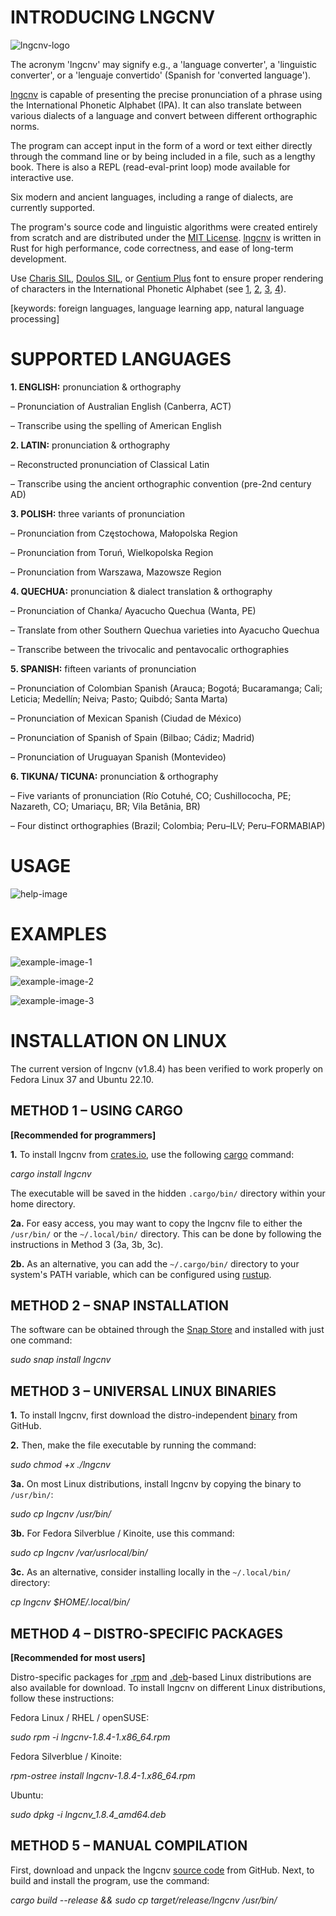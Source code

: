 # INTRODUCING LNGCNV

![lngcnv-logo](https://github.com/piotrbajdek/lngcnv/blob/main/docs/images/lngcnv-logo.png?raw=true)

The acronym 'lngcnv' may signify e.g., a 'language converter', a 'linguistic converter', or a 'lenguaje convertido' (Spanish for 'converted language').

[lngcnv](https://github.com/piotrbajdek/lngcnv) is capable of presenting the precise pronunciation of a phrase using the International Phonetic Alphabet (IPA). It can also translate between various dialects of a language and convert between different orthographic norms.

The program can accept input in the form of a word or text either directly through the command line or by being included in a file, such as a lengthy book. There is also a REPL (read-eval-print loop) mode available for interactive use.

Six modern and ancient languages, including a range of dialects, are currently supported.

The program's source code and linguistic algorithms were created entirely from scratch and are distributed under the [MIT License](https://github.com/piotrbajdek/lngcnv/blob/main/LICENSE.md). [lngcnv](https://github.com/piotrbajdek/lngcnv) is written in Rust for high performance, code correctness, and ease of long-term development.

Use [Charis SIL](https://software.sil.org/charis/download/), [Doulos SIL](https://software.sil.org/doulos/download/), or [Gentium Plus](https://software.sil.org/gentium/download/) font to ensure proper rendering of characters in the International Phonetic Alphabet (see [1](https://www.internationalphoneticassociation.org/IPAcharts/inter_chart_2018/IPA_2018.html), [2](https://ipahelp.languagetechnology.org/), [3](https://en.wikipedia.org/wiki/IPA_vowel_chart_with_audio), [4](https://en.wikipedia.org/wiki/IPA_pulmonic_consonant_chart_with_audio)).

[keywords: foreign languages, language learning app, natural language processing] 

# SUPPORTED LANGUAGES

**1. ENGLISH:** pronunciation & orthography

– Pronunciation of Australian English (Canberra, ACT)

– Transcribe using the spelling of American English

**2. LATIN:** pronunciation & orthography

– Reconstructed pronunciation of Classical Latin

– Transcribe using the ancient orthographic convention (pre-2nd century AD)

**3. POLISH:** three variants of pronunciation

– Pronunciation from Częstochowa, Małopolska Region

– Pronunciation from Toruń, Wielkopolska Region

– Pronunciation from Warszawa, Mazowsze Region

**4. QUECHUA:** pronunciation & dialect translation & orthography

– Pronunciation of Chanka/ Ayacucho Quechua (Wanta, PE)

– Translate from other Southern Quechua varieties into Ayacucho Quechua

– Transcribe between the trivocalic and pentavocalic orthographies

**5. SPANISH:** fifteen variants of pronunciation

– Pronunciation of Colombian Spanish (Arauca; Bogotá; Bucaramanga; Cali; Leticia; Medellín; Neiva; Pasto; Quibdó; Santa Marta)

– Pronunciation of Mexican Spanish (Ciudad de México)

– Pronunciation of Spanish of Spain (Bilbao; Cádiz; Madrid)

– Pronunciation of Uruguayan Spanish (Montevideo)

**6. TIKUNA/ TICUNA:** pronunciation & orthography

– Five variants of pronunciation (Río Cotuhé, CO; Cushillococha, PE; Nazareth, CO; Umariaçu, BR; Vila Betânia, BR)

– Four distinct orthographies (Brazil; Colombia; Peru–ILV; Peru–FORMABIAP)

# USAGE

![help-image](https://github.com/piotrbajdek/lngcnv/blob/main/docs/images/help-image.png?raw=true)

# EXAMPLES

![example-image-1](https://github.com/piotrbajdek/lngcnv/blob/main/docs/images/example-image-1.png?raw=true)

![example-image-2](https://github.com/piotrbajdek/lngcnv/blob/main/docs/images/example-image-2.png?raw=true)

![example-image-3](https://github.com/piotrbajdek/lngcnv/blob/main/docs/images/example-image-3.png?raw=true)

# INSTALLATION ON LINUX

The current version of lngcnv (v1.8.4) has been verified to work properly on Fedora Linux 37 and Ubuntu 22.10.

## METHOD 1 – USING CARGO

**[Recommended for programmers]**

**1.** To install lngcnv from [crates.io](https://crates.io/crates/lngcnv), use the following [cargo](https://www.rust-lang.org/tools/install) command:

_cargo install lngcnv_

The executable will be saved in the hidden `.cargo/bin/` directory within your home directory.

**2a.** For easy access, you may want to copy the lngcnv file to either the `/usr/bin/` or the `~/.local/bin/` directory. This can be done by following the instructions in Method 3 (3a, 3b, 3c).

**2b.** As an alternative, you can add the `~/.cargo/bin/` directory to your system's PATH variable, which can be configured using [rustup](https://www.rust-lang.org/tools/install).

## METHOD 2 – SNAP INSTALLATION

The software can be obtained through the [Snap Store](https://snapcraft.io/lngcnv) and installed with just one command:

_sudo snap install lngcnv_

## METHOD 3 – UNIVERSAL LINUX BINARIES

**1.** To install lngcnv, first download the distro-independent [binary](https://github.com/piotrbajdek/lngcnv/releases/download/v1.8.4/lngcnv) from GitHub.

**2.** Then, make the file executable by running the command:

_sudo chmod +x ./lngcnv_

**3a.** On most Linux distributions, install lngcnv by copying the binary to `/usr/bin/`:

_sudo cp lngcnv /usr/bin/_

**3b.** For Fedora Silverblue / Kinoite, use this command:

_sudo cp lngcnv /var/usrlocal/bin/_

**3c.** As an alternative, consider installing locally in the `~/.local/bin/` directory:

_cp lngcnv $HOME/.local/bin/_

## METHOD 4 – DISTRO-SPECIFIC PACKAGES

**[Recommended for most users]**

Distro-specific packages for [.rpm](https://github.com/piotrbajdek/lngcnv/releases/download/v1.8.4/lngcnv-1.8.4-1.x86_64.rpm) and [.deb](https://github.com/piotrbajdek/lngcnv/releases/download/v1.8.4/lngcnv_1.8.4_amd64.deb)-based Linux distributions are also available for download. To install lngcnv on different Linux distributions, follow these instructions:

Fedora Linux / RHEL / openSUSE:

_sudo rpm -i lngcnv-1.8.4-1.x86_64.rpm_

Fedora Silverblue / Kinoite:

_rpm-ostree install lngcnv-1.8.4-1.x86_64.rpm_

Ubuntu:

_sudo dpkg -i lngcnv_1.8.4_amd64.deb_

## METHOD 5 – MANUAL COMPILATION

First, download and unpack the lngcnv [source code](https://github.com/piotrbajdek/lngcnv/archive/refs/tags/v1.8.4.zip) from GitHub. Next, to build and install the program, use the command:

_cargo build \--release && sudo cp target/release/lngcnv /usr/bin/_

